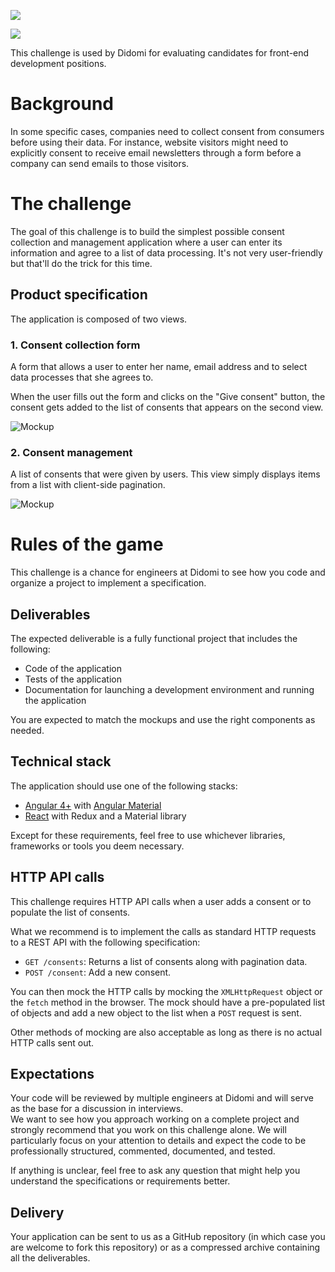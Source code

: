 
<a href="https://codeclimate.com/github/Proception/challenges/maintainability"><img src="https://api.codeclimate.com/v1/badges/5a1604f66fe7aa7e131d/maintainability" /></a>

<a href="https://codeclimate.com/github/Proception/challenges/test_coverage"><img src="https://api.codeclimate.com/v1/badges/5a1604f66fe7aa7e131d/test_coverage" /></a>

This challenge is used by Didomi for evaluating candidates for front-end development positions.

# Background
In some specific cases, companies need to collect consent from consumers before using their data. For instance, website visitors might need to explicitly consent to receive email newsletters through a form before a company can send emails to those visitors.

# The challenge
The goal of this challenge is to build the simplest possible consent collection and management application where a user can enter its information and agree to a list of data processing. It's not very user-friendly but that'll do the trick for this time.

## Product specification
The application is composed of two views.

### 1. Consent collection form
A form that allows a user to enter her name, email address and to select data processes that she agrees to.

When the user fills out the form and clicks on the "Give consent" button, the consent gets added to the list of consents that appears on the second view.

![Mockup](https://github.com/didomi/challenges/raw/master/frontend/wireframes/1%20-%20Give%20consent.png)

### 2. Consent management
A list of consents that were given by users. This view simply displays items from a list with client-side pagination.

![Mockup](https://github.com/didomi/challenges/raw/master/frontend/wireframes/2%20-%20Collected%20consents.png)

# Rules of the game
This challenge is a chance for engineers at Didomi to see how you code and organize a project to implement a specification.

## Deliverables
The expected deliverable is a fully functional project that includes the following:

- Code of the application
- Tests of the application
- Documentation for launching a development environment and running the application

You are expected to match the mockups and use the right components as needed.
 
## Technical stack
The application should use one of the following stacks:

- [Angular 4+](https://angular.io/) with [Angular Material](https://material.angular.io/)
- [React](https://reactjs.org/) with Redux and a Material library

Except for these requirements, feel free to use whichever libraries, frameworks or tools you deem necessary.

## HTTP API calls
This challenge requires HTTP API calls when a user adds a consent or to populate the list of consents.

What we recommend is to implement the calls as standard HTTP requests to a REST API with the following specification:

 - `GET /consents`: Returns a list of consents along with pagination data.
 - `POST /consent`: Add a new consent.

You can then mock the HTTP calls by mocking the `XMLHttpRequest` object or the `fetch` method in the browser. The mock should have a pre-populated list of objects and add a new object to the list when a `POST` request is sent.

Other methods of mocking are also acceptable as long as there is no actual HTTP calls sent out.

## Expectations
Your code will be reviewed by multiple engineers at Didomi and will serve as the base for a discussion in interviews.  
We want to see how you approach working on a complete project and strongly recommend that you work on this challenge alone. We will particularly focus on your attention to details and expect the code to be professionally structured, commented, documented, and tested.

If anything is unclear, feel free to ask any question that might help you understand the specifications or requirements better.

## Delivery
Your application can be sent to us as a GitHub repository (in which case you are welcome to fork this repository) or as a compressed archive containing all the deliverables. 
